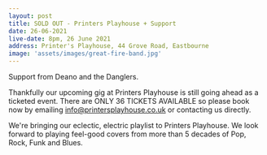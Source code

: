 ```yaml
---
layout: post
title: SOLD OUT - Printers Playhouse + Support
date: 26-06-2021
live-date: 8pm, 26 June 2021
address: Printer's Playhouse, 44 Grove Road, Eastbourne
image: 'assets/images/great-fire-band.jpg'
---
```


Support from Deano and the Danglers.

Thankfully our upcoming gig at Printers Playhouse is still going ahead as a ticketed event. There are ONLY 36 TICKETS AVAILABLE so please book now by emailing info@printersplayhouse.co.uk or contacting us directly. 

We're bringing our eclectic, electric playlist to Printers Playhouse. We look forward to playing feel-good covers from more than 5 decades of Pop, Rock, Funk and Blues.